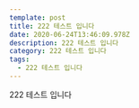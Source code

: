 ```yaml
---
template: post
title: 222 테스트 입니다
date: 2020-06-24T13:46:09.978Z
description: 222 테스트 입니다
category: 222 테스트 입니다
tags:
  - 222 테스트 입니다
---
```

222 테스트 입니다